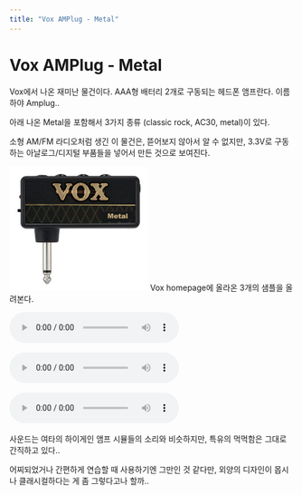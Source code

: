 ```yaml
---
title: "Vox AMPlug - Metal"
---
```

# Vox AMPlug - Metal

Vox에서 나온 재미난 물건이다. AAA형 배터리 2개로 구동되는 헤드폰 앰프란다. 이름하야 Amplug..

아래 나온 Metal을 포함해서 3가지 종류 (classic rock, AC30, metal)이 있다.

소형 AM/FM 라디오처럼 생긴 이 물건은, 뜯어보지 않아서 알 수 없지만, 3.3V로 구동하는 아날로그/디지털 부품들을 넣어서 만든 것으로 보여진다.

![image](/assets/images/34a44ad18ba534346650728c2be40f6b.png)
Vox homepage에 올라온 3개의 샘플을 올려본다.

<audio src="/assets/images/b10e5b0874762d2008d9dba05939fdfb.mp3" controls preload></audio>

<audio src="/assets/images/f7693d4aba5c03b2b09159556230d4af.mp3" controls preload></audio>

<audio src="/assets/images/f29cfe9c6d8edf78e94decc37a9deadf.mp3" controls preload></audio>

사운드는 여타의 하이게인 앰프 시뮬들의 소리와 비슷하지만, 특유의 먹먹함은 그대로 간직하고 있다..

어찌되었거나 간편하게 연습할 때 사용하기엔 그만인 것 같다만, 외양의 디자인이 몹시나 클래시컬하다는 게 좀 그렇다고나 할까..



